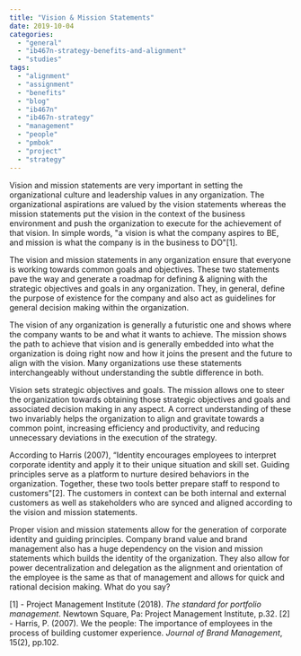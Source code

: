 ```yaml
---
title: "Vision & Mission Statements"
date: 2019-10-04
categories: 
  - "general"
  - "ib467n-strategy-benefits-and-alignment"
  - "studies"
tags: 
  - "alignment"
  - "assignment"
  - "benefits"
  - "blog"
  - "ib467n"
  - "ib467n-strategy"
  - "management"
  - "people"
  - "pmbok"
  - "project"
  - "strategy"
---
```


Vision and mission statements are very important in setting the organizational culture and leadership values in any organization. The organizational aspirations are valued by the vision statements whereas the mission statements put the vision in the context of the business environment and push the organization to execute for the achievement of that vision. In simple words, "a vision is what the company aspires to BE, and mission is what the company is in the business to DO"\[1\].

The vision and mission statements in any organization ensure that everyone is working towards common goals and objectives. These two statements pave the way and generate a roadmap for defining & aligning with the strategic objectives and goals in any organization. They, in general, define the purpose of existence for the company and also act as guidelines for general decision making within the organization.

The vision of any organization is generally a futuristic one and shows where the company wants to be and what it wants to achieve. The mission shows the path to achieve that vision and is generally embedded into what the organization is doing right now and how it joins the present and the future to align with the vision. Many organizations use these statements interchangeably without understanding the subtle difference in both.

Vision sets strategic objectives and goals. The mission allows one to steer the organization towards obtaining those strategic objectives and goals and associated decision making in any aspect. A correct understanding of these two invariably helps the organization to align and gravitate towards a common point, increasing efficiency and productivity, and reducing unnecessary deviations in the execution of the strategy.

According to Harris (2007), “Identity encourages employees to interpret corporate identity and apply it to their unique situation and skill set. Guiding principles serve as a platform to nurture desired behaviors in the organization. Together, these two tools better prepare staff to respond to customers"\[2\]. The customers in context can be both internal and external customers as well as stakeholders who are synced and aligned according to the vision and mission statements.

Proper vision and mission statements allow for the generation of corporate identity and guiding principles. Company brand value and brand management also has a huge dependency on the vision and mission statements which builds the identity of the organization. They also allow for power decentralization and delegation as the alignment and orientation of the employee is the same as that of management and allows for quick and rational decision making. What do you say?

\[1\] - Project Management Institute (2018). _The standard for portfolio management_. Newtown Square, Pa: Project Management Institute, p.32. 
\[2\] - Harris, P. (2007). We the people: The importance of employees in the process of building customer experience. _Journal of Brand Management_, 15(2), pp.102.‌

‌
